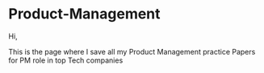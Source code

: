 # Product-Management
Hi,

This is the page where I save all my Product Management practice Papers for PM role in top Tech companies
